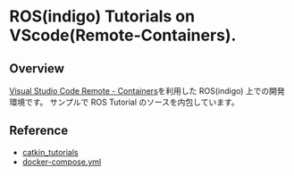 ROS(indigo) Tutorials on VScode(Remote-Containers).
====

## Overview

[Visual Studio Code Remote - Containers](https://code.visualstudio.com/docs/remote/containers)を利用した ROS(indigo) 上での開発環境です。
サンプルで ROS Tutorial のソースを内包しています。

## Reference

* [catkin_tutorials](https://github.com/ros/catkin_tutorials/tree/master/create_package_pubsub/catkin_ws)
* [docker-compose.yml](http://wiki.ros.org/docker/Tutorials/Compose)
